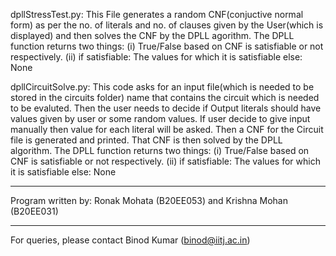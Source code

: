 dpllStressTest.py:
    This File generates a random CNF(conjuctive normal form) as per the no. of literals and no. of clauses given by the User(which is displayed) and then solves the CNF by the DPLL agorithm.
The DPLL function returns two things:
(i) True/False based on CNF is satisfiable or not respectively.
(ii) if satisfiable:
	The values for which it is satisfiable
     else:
	None

dpllCircuitSolve.py:
    This code asks for an input file(which is needed to be stored in the circuits folder) name that contains the circuit which is needed to be evaluted. 
 Then the user needs to decide if Output literals should have values given by user or some random values. If user decide to give input manually then value for each literal will be asked.
 Then a CNF for the Circuit file is generated and printed. That CNF is then solved by the DPLL algorithm.
 The DPLL function returns two things:
(i) True/False based on CNF is satisfiable or not respectively.
(ii) if satisfiable:
	The values for which it is satisfiable
     else:
	None
	
------------------------------------------------------------------------------------------------

Program written by: Ronak Mohata (B20EE053) and Krishna Mohan (B20EE031)

------------------------------------------------------------------------------------------------

For queries, please contact Binod Kumar (binod@iitj.ac.in)
	
